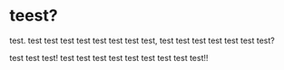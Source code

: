 # teest?

test. test test test test test test test test, test test test test test test test?

test test test! test test test test test test test test test!!

